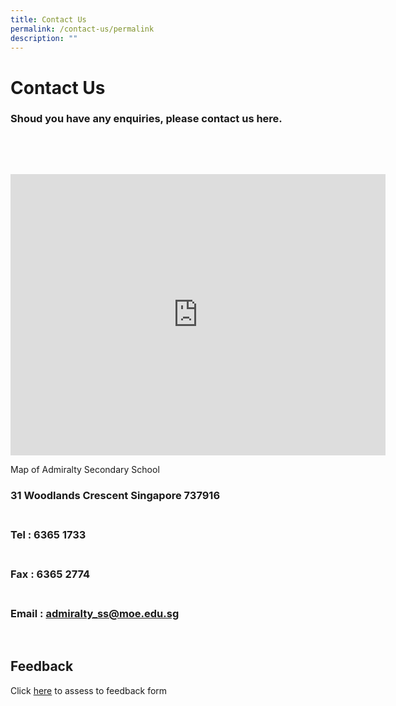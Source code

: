 ```yaml
---
title: Contact Us
permalink: /contact-us/permalink
description: ""
---
```

<div class="pagecontent_box">
<h1 class="ive_editable" id="_ptoh_27641">Contact Us</h1>
<div class="description ive_editable ive_ptod ive_content" id="_ptod_27641">
<h3>Shoud you have any enquiries, please contact us here.</h3>
</div>
<div id="_ptoo_block_start">&nbsp;</div>
<div class="pageblock_box" id="_ptoo_27711">
<div class="ive_editable ive_ptod ive_content" id="_ptod_27711">
<p>&nbsp;</p>
<p><iframe data-mce-fragment="1" allowfullscreen="allowfullscreen" frameborder="0" height="450" width="600" src="https://www.google.com/maps/embed?pb=!1m14!1m8!1m3!1d15954.189206648742!2d103.8026082!3d1.4462673!3m2!1i1024!2i768!4f13.1!3m3!1m2!1s0x0%3A0xdd1a9e0c7b8a0f80!2sAdmiralty+Secondary+School!5e0!3m2!1sen!2ssg!4v1534744452141"></iframe></p>
<p>Map of Admiralty Secondary School&nbsp;</p>
<h3>31 Woodlands Crescent Singapore 737916</h3>
<h3><br>Tel : 6365 1733</h3>
<h3><br>Fax : 6365 2774</h3>
<h3><br>Email :&nbsp;<a href="mailto:admiralty_ss@moe.edu.sg">admiralty_ss@moe.edu.sg</a></h3>
<div>&nbsp;</div>
</div>
</div>
<div class="pageblock_box" id="_ptoo_52970">
<h2 class="ive_editable ive_ptoh" id="_ptoh_52970">Feedback</h2>
<div class="ive_editable ive_ptod ive_content" id="_ptod_52970">Click&nbsp;<a rel="noopener" target="_blank" href="http://forms.cwp.sg/Feedback_form/Form3AZH7">here</a>&nbsp;to assess to feedback form</div>
</div></div>